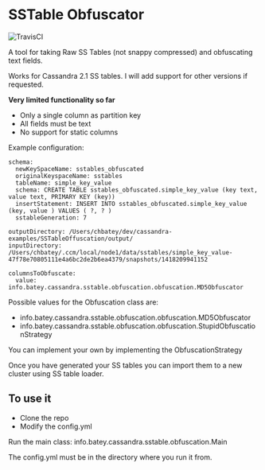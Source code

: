 # SSTable Obfuscator

![TravisCI](https://travis-ci.org/chbatey/cassandra-sstable-obfuscator.svg?branch=master)

A tool for taking Raw SS Tables (not snappy compressed) and obfuscating text fields.

Works for Cassandra 2.1 SS tables. I will add support for other versions if requested.

**Very limited functionality so far**

* Only a single column as partition key
* All fields must be text
* No support for static columns

Example configuration:

```
schema:
  newKeySpaceName: sstables_obfuscated
  originalKeyspaceName: sstables
  tableName: simple_key_value
  schema: CREATE TABLE sstables_obfuscated.simple_key_value (key text, value text, PRIMARY KEY (key))
  insertStatement: INSERT INTO sstables_obfuscated.simple_key_value (key, value ) VALUES ( ?, ? )
  sstableGeneration: 7

outputDirectory: /Users/chbatey/dev/cassandra-examples/SSTableOffuscation/output/
inputDirectory: /Users/chbatey/.ccm/local/node1/data/sstables/simple_key_value-47f78e70805111e4a6bc2de2b6ea4379/snapshots/1418209941152

columnsToObfuscate:
  value: info.batey.cassandra.sstable.obfuscation.obfuscation.MD5Obfuscator

```

Possible values for the Obfuscation class are:

* info.batey.cassandra.sstable.obfuscation.obfuscation.MD5Obfuscator
* info.batey.cassandra.sstable.obfuscation.obfuscation.StupidObfuscationStrategy

You can implement your own by implementing the ObfuscationStrategy

Once you have generated your SS tables you can import them to a new cluster using SS table loader.

## To use it

* Clone the repo
* Modify the config.yml

Run the main class: info.batey.cassandra.sstable.obfuscation.Main

The config.yml must be in the directory where you run it from.
